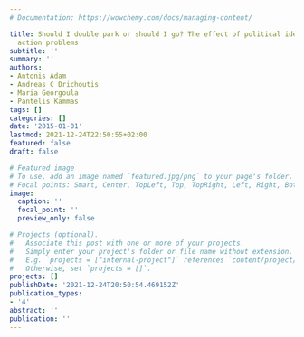 ```yaml
---
# Documentation: https://wowchemy.com/docs/managing-content/

title: Should I double park or should I go? The effect of political ideology on collective
  action problems
subtitle: ''
summary: ''
authors:
- Antonis Adam
- Andreas C Drichoutis
- Maria Georgoula
- Pantelis Kammas
tags: []
categories: []
date: '2015-01-01'
lastmod: 2021-12-24T22:50:55+02:00
featured: false
draft: false

# Featured image
# To use, add an image named `featured.jpg/png` to your page's folder.
# Focal points: Smart, Center, TopLeft, Top, TopRight, Left, Right, BottomLeft, Bottom, BottomRight.
image:
  caption: ''
  focal_point: ''
  preview_only: false

# Projects (optional).
#   Associate this post with one or more of your projects.
#   Simply enter your project's folder or file name without extension.
#   E.g. `projects = ["internal-project"]` references `content/project/deep-learning/index.md`.
#   Otherwise, set `projects = []`.
projects: []
publishDate: '2021-12-24T20:50:54.469152Z'
publication_types:
- '4'
abstract: ''
publication: ''
---
```

